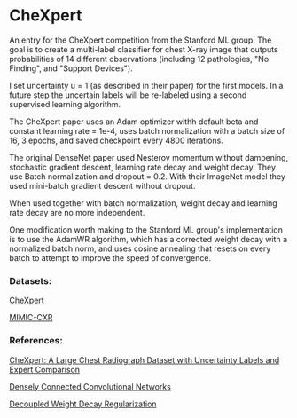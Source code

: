 CheXpert
==============================

An entry for the CheXpert competition from the Stanford ML group. The goal is to create a multi-label classifier for chest X-ray image that outputs probabilities of 14 different observations (including 12 pathologies, "No Finding", and "Support Devices").

I set uncertainty u = 1 (as described in their paper) for the first models. In a future step the uncertain labels will be re-labeled using a second supervised learning algorithm.

The CheXpert paper uses an Adam optimizer withh default beta and constant learning rate = 1e-4, uses batch normalization with a batch size of 16, 3 epochs, and saved checkpoint every 4800 iterations. 

The original DenseNet paper used Nesterov momentum without dampening, stochastic gradient descent, learning rate decay and weight decay. They use Batch normalization and dropout = 0.2. With their ImageNet model they used mini-batch gradient descent without dropout.

When used together with batch normalization, weight decay and learning rate decay are no more independent. 

One modification worth making to the Stanford ML group's implementation is to use the AdamWR algorithm, which has a corrected weight decay with a normalized batch norm, and uses cosine annealing that resets on every batch to attempt to improve the speed of convergence.

### Datasets:

[CheXpert](https://stanfordmlgroup.github.io/competitions/chexpert/)

[MIMIC-CXR](https://physionet.org/physiobank/database/mimiccxr/)

### References:

[CheXpert: A Large Chest Radiograph Dataset with Uncertainty Labels and Expert Comparison](https://arxiv.org/abs/1901.07031)

[Densely Connected Convolutional Networks](https://arxiv.org/abs/1608.06993)

[Decoupled Weight Decay Regularization](https://arxiv.org/pdf/1711.05101.pdf)
